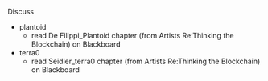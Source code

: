 Discuss
+ plantoid
	+ read De Filippi_Plantoid chapter (from Artists Re:Thinking the Blockchain) on Blackboard
+ terra0
	+ read Seidler_terra0 chapter (from Artists Re:Thinking the Blockchain) on Blackboard
